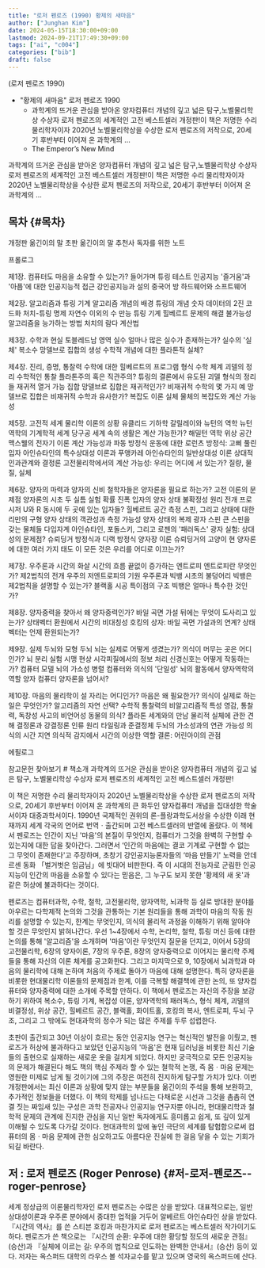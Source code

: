 ```yaml
---
title: "로저 펜로즈 (1990) 황제의 새마음"
author: ["Junghan Kim"]
date: 2024-05-15T18:30:00+09:00
lastmod: 2024-09-21T17:49:30+09:00
tags: ["ai", "c004"]
categories: ["bib"]
draft: false
---
```


(로저 펜로즈 1990)

-   "황제의 새마음" 로저 펜로즈 1990
    -   과학계의 뜨거운 관심을 받아온 양자컴퓨터 개념의 깊고 넓은 탐구,노벨물리학상 수상자 로저 펜로즈의 세계적인 고전 베스트셀러 개정판!이 책은 저명한 수리 물리학자이자 2020년 노벨물리학상을 수상한 로저 펜로즈의 저작으로, 20세기 후반부터 이어져 온 과학계의 ...
    -   The Emperor’s New Mind

과학계의 뜨거운 관심을 받아온 양자컴퓨터 개념의 깊고 넓은 탐구,노벨물리학상 수상자 로저 펜로즈의 세계적인 고전 베스트셀러 개정판!이 책은 저명한 수리 물리학자이자 2020년 노벨물리학상을 수상한 로저 펜로즈의 저작으로, 20세기 후반부터 이어져 온 과학계의 ...


## 목차 {#목차}

개정판 옮긴이의 말 초판 옮긴이의 말 추천사 독자를 위한 노트

프롤로그

제1장. 컴퓨터도 마음을 소유할 수 있는가? 들어가며 튜링 테스트 인공지능 '즐거움'과 '아픔'에 대한 인공지능적 접근 강인공지능과 설의 중국어 방 하드웨어와 소프트웨어

제2장. 알고리즘과 튜링 기계 알고리즘 개념의 배경 튜링의 개념 숫자 데이터의 2진 코드화 처치-튜링 명제 자연수 이외의 수 만능 튜링 기계 힐베르트 문제의 해결 불가능성 알고리즘을 능가하는 방법 처치의 람다 계산법

제3장. 수학과 현실 토블레드남 영역 실수 얼마나 많은 실수가 존재하는가? 실수의 '실체' 복소수 망델브로 집합의 생성 수학적 개념에 대한 플라톤적 실체?

제4장. 진리, 증명, 통찰력 수학에 대한 힐베르트의 프로그램 형식 수학 체계 괴델의 정리 수학적인 통찰 플라톤주의 혹은 직관주의? 튜링의 결론에서 유도된 괴델 형식의 정리들 재귀적 열거 가능 집합 망델브로 집합은 재귀적인가? 비재귀적 수학의 몇 가지 예 망델브로 집합은 비재귀적 수학과 유사한가? 복잡도 이론 실체 물체의 복잡도와 계산 가능성

제5장. 고전적 세계 물리학 이론의 상황 유클리드 기하학 갈릴레이와 뉴턴의 역학 뉴턴 역학의 기계학적 세계 당구공 세계 속의 생활은 계산 가능한가? 해밀턴 역학 위상 공간 맥스웰의 전자기 이론 계산 가능성과 파동 방정식 운동에 대한 로런츠 방정식: 고삐 풀린 입자 아인슈타인의 특수상대성 이론과 푸앵카레 아인슈타인의 일반상대성 이론 상대적 인과관계와 결정론 고전물리학에서의 계산 가능성: 우리는 어디에 서 있는가? 질량, 물질, 실체

제6장. 양자의 마력과 양자의 신비 철학자들은 양자론을 필요로 하는가? 고전 이론의 문제점 양자론의 시초 두 실틈 실험 확률 진폭 입자의 양자 상태 불확정성 원리 전개 프로시저 U와 R 동시에 두 곳에 있는 입자들? 힐베르트 공간 측정 스핀, 그리고 상태에 대한 리만의 구형 양자 상태의 객관성과 측정 가능성 양자 상태의 복제 광자 스핀 큰 스핀을 갖는 물체들 다입자계 아인슈타인, 포돌스키, 그리고 로젠의 '패러독스' 광자 실험: 상대성의 문제점? 슈뢰딩거 방정식과 디랙 방정식 양자장 이론 슈뢰딩거의 고양이 현 양자론에 대한 여러 가지 태도 이 모든 것은 우리를 어디로 이끄는가?

제7장. 우주론과 시간의 화살 시간의 흐름 끝없이 증가하는 엔트로피 엔트로피란 무엇인가? 제2법칙의 전개 우주의 저엔트로피의 기원 우주론과 빅뱅 시초의 불덩어리 빅뱅은 제2법칙을 설명할 수 있는가? 블랙홀 시공 특이점의 구조 빅뱅은 얼마나 특수한 것인가?

제8장. 양자중력을 찾아서 왜 양자중력인가? 바일 곡면 가설 뒤에는 무엇이 도사리고 있는가? 상태벡터 환원에서 시간의 비대칭성 호킹의 상자: 바일 곡면 가설과의 연계? 상태벡터는 언제 환원되는가?

제9장. 실제 두뇌와 모형 두뇌 뇌는 실제로 어떻게 생겼는가? 의식이 머무는 곳은 어디인가? 뇌 분리 실험 시맹 현상 시각피질에서의 정보 처리 신경신호는 어떻게 작동하는가? 컴퓨터 모델 뇌의 가소성 병렬 컴퓨터와 의식의 '단일성' 뇌의 활동에서 양자역학의 역할 양자 컴퓨터 양자론을 넘어서?

제10장. 마음의 물리학이 설 자리는 어디인가? 마음은 왜 필요한가? 의식이 실제로 하는 일은 무엇인가? 알고리즘의 자연 선택? 수학적 통찰력의 비알고리즘적 특성 영감, 통찰력, 독창성 사고의 비언어성 동물의 의식? 플라톤 세계와의 만남 물리적 실체에 관한 견해 결정론과 강결정론 인류 원리 타일링과 준결정체 두뇌의 가소성과의 연관 가능성 의식의 시간 지연 의식적 감지에서 시간의 이상한 역할 결론: 어린아이의 관점

에필로그

참고문헌 찾아보기 # 책소개 과학계의 뜨거운 관심을 받아온 양자컴퓨터 개념의 깊고 넓은 탐구, 노벨물리학상 수상자 로저 펜로즈의 세계적인 고전 베스트셀러 개정판!

이 책은 저명한 수리 물리학자이자 2020년 노벨물리학상을 수상한 로저 펜로즈의 저작으로, 20세기 후반부터 이어져 온 과학계의 큰 화두인 양자컴퓨터 개념을 집대성한 학술서이자 대중과학서이다. 1990년 국제적인 권위의 론-플랑과학도서상을 수상한 이래 현재까지 세계 각국의 언어로 번역ㆍ출간되며 고전 베스트셀러의 반열에 올랐다. 이 책에서 펜로즈는 인간이 지닌 '마음'의 본질이 무엇인지, 컴퓨터가 그것을 완벽히 구현할 수 있는지에 대한 답을 찾아간다. 그러면서 ‘인간의 마음에는 결코 기계로 구현할 수 없는 그 무엇이 존재한다'고 주장하며, 초창기 강인공지능론자들의 ‘마음 만들기' 노력을 안데르센 동화 「벌거벗은 임금님」에 빗대어 비판한다. 즉 이 시대의 전능자로 군림한 인공지능이 인간의 마음을 소유할 수 있다는 믿음은, 그 누구도 보지 못한 '황제의 새 옷'과 같은 허상에 불과하다는 것이다.

펜로즈는 컴퓨터과학, 수학, 철학, 고전물리학, 양자역학, 뇌과학 등 실로 방대한 분야를 아우르는 다학제적 논의와 그것을 관통하는 기본 원리들을 통해 과학이 마음의 작동 원리를 설명할 수 있는지, 한계는 무엇인지, 의식의 물리적 과정을 이해하기 위해 알아야 할 것은 무엇인지 밝혀나간다. 우선 1~4장에서 수학, 논리학, 철학, 튜링 머신 등에 대한 논의를 통해 '알고리즘'을 소개하며 '마음'이란 무엇인지 질문을 던지고, 이어서 5장의 고전물리학, 6장의 양자이론, 7장의 우주론, 8장의 양자중력으로 이어지는 물리학 주제들을 통해 자신의 이론 체계를 공고화한다. 그리고 마지막으로 9, 10장에서 뇌과학과 마음의 물리학에 대해 논하며 처음의 주제로 돌아가 마음에 대해 설명한다. 특히 양자론을 비롯한 현대물리학 이론들의 문제점과 한계, 이를 극복할 해결책에 관한 논의, 또 양자컴퓨터와 양자중력에 대한 소개에 주목할 만하다. 이 책에서 펜로즈는 자신의 주장을 보강하기 위하여 복소수, 튜링 기계, 복잡성 이론, 양자역학의 패러독스, 형식 체계, 괴델의 비결정성, 위상 공간, 힐베르트 공간, 블랙홀, 화이트홀, 호킹의 복사, 엔트로피, 두뇌 구조, 그리고 그 밖에도 현대과학의 정수가 되는 많은 주제를 두루 섭렵한다.

초판이 출간되고 30년 이상이 흐르는 동안 인공지능 연구는 혁신적인 발전을 이뤘고, 펜로즈가 허상에 불과하다고 보았던 인공지능의 '마음'은 현재 딥러닝을 비롯한 최신 기술들의 출현으로 실재하는 새로운 옷을 걸치게 되었다. 하지만 궁극적으로 모든 인공지능의 문제가 해결된다 해도 책의 핵심 주제라 할 수 있는 철학적 논쟁, 즉 몸ㆍ마음 문제는 영원한 미제로 남게 될 것이기에 그의 주장은 여전히 진지하게 탐구할 가치가 있다. 이번 개정판에서는 최신 이론과 상황에 맞지 않는 부분들을 옮긴이의 주석을 통해 보완하고, 추가적인 정보들을 더했다. 이 책의 학제를 넘나드는 다채로운 시선과 그것을 촘촘히 연결 짓는 짜임새 있는 구성은 과학 전공자나 인공지능 연구자뿐 아니라, 현대물리학과 철학적 문제의 관계에 진지한 관심을 지닌 일반 독자에게도 흥미롭고 쉽게, 또 깊이 있게 이해될 수 있도록 다가갈 것이다. 현대과학의 앞에 놓인 극단의 세계를 탐험함으로써 컴퓨터의 몸ㆍ마음 문제에 관한 심오하고도 아름다운 진실에 한 걸음 닿을 수 있는 기회가 되길 바란다.


## 저 : 로저 펜로즈 (Roger Penrose) {#저-로저-펜로즈--roger-penrose}

세계 정상급의 이론물리학자인 로저 펜로즈는 수많은 상을 받았다. 대표적으로는, 일반상대성이론과 우주론 분야에서 중대한 업적을 거두어 알베르트 아인슈타인 상을 받았다. 『시간의 역사』를 쓴 스티븐 호킹과 마찬가지로 로저 펜로즈는 베스트셀러 작가이기도 하다. 펜로즈가 쓴 책으로는 『시간의 순환: 우주에 대한 황당할 정도의 새로운 관점』(승산)과 『실체에 이르는 길: 우주의 법칙으로 인도하는 완벽한 안내서』(승산) 등이 있다. 저자는 옥스퍼드 대학의 라우스 볼 석자교수를 맡고 있으며 영국의 옥스퍼드에 산다.
